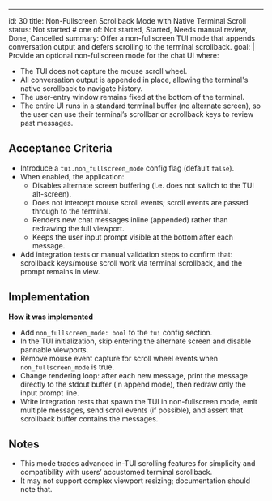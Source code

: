 ---
id: 30
title: Non-Fullscreen Scrollback Mode with Native Terminal Scroll
status: Not started  # one of: Not started, Started, Needs manual review, Done, Cancelled
summary: Offer a non-fullscreen TUI mode that appends conversation output and defers scrolling to the terminal scrollback.
goal: |
  Provide an optional non-fullscreen mode for the chat UI where:
  - The TUI does not capture the mouse scroll wheel.
  - All conversation output is appended in place, allowing the terminal's native scrollback to navigate history.
  - The user-entry window remains fixed at the bottom of the terminal.
  - The entire UI runs in a standard terminal buffer (no alternate screen), so the user can use their terminal’s scrollbar or scrollback keys to review past messages.

## Acceptance Criteria

- Introduce a `tui.non_fullscreen_mode` config flag (default `false`).
- When enabled, the application:
  - Disables alternate screen buffering (i.e. does not switch to the TUI alt-screen).
  - Does not intercept mouse scroll events; scroll events are passed through to the terminal.
  - Renders new chat messages inline (appended) rather than redrawing the full viewport.
  - Keeps the user input prompt visible at the bottom after each message.
- Add integration tests or manual validation steps to confirm that: scrollback keys/mouse scroll work via terminal scrollback, and the prompt remains in view.

## Implementation

**How it was implemented**  
- Add `non_fullscreen_mode: bool` to the `tui` config section.
- In the TUI initialization, skip entering the alternate screen and disable pannable viewports.
- Remove mouse event capture for scroll wheel events when `non_fullscreen_mode` is true.
- Change rendering loop: after each new message, print the message directly to the stdout buffer (in append mode), then redraw only the input prompt line.
- Write integration tests that spawn the TUI in non-fullscreen mode, emit multiple messages, send scroll events (if possible), and assert that scrollback buffer contains the messages.

## Notes

- This mode trades advanced in-TUI scrolling features for simplicity and compatibility with users’ accustomed terminal scrollback.
- It may not support complex viewport resizing; documentation should note that.
